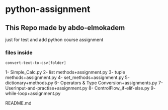 # python-assignment

## This Repo made by abdo-elmokadem

just for test and add python course assignment

### files inside

    convert-text-to-csv[folder]
1- Simple_Calc.py
2- list methods+assignment.py
3- tuple methods+assignment.py
4- set_methods+assignment.py
5- dictionary+methods.py
6- Operators & Type Conversion+assignments.py
7- UserInput-and-practise+assignment.py
8- ControlFlow_if-elif-else.py
9- while-loop+assignment.py

README.md
